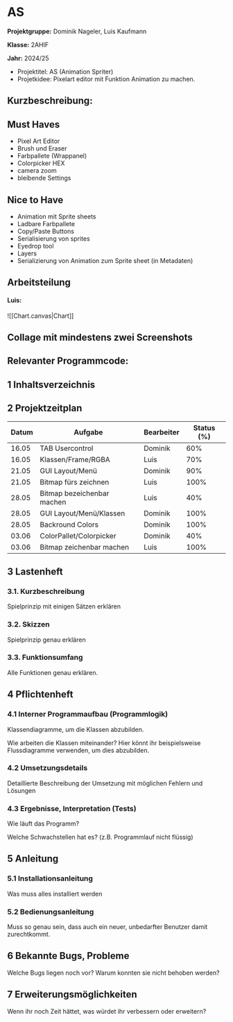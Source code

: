 # AS

**Projektgruppe:** Dominik Nageler, Luis Kaufmann

**Klasse:** 2AHIF

**Jahr:** 2024/25


- Projektitel: AS (Animation Spriter)
- Projetkidee: Pixelart editor mit Funktion Animation zu machen.


## Kurzbeschreibung:

## Must Haves 

- Pixel Art Editor
- Brush und Eraser
- Farbpallete (Wrappanel)
- Colorpicker HEX
- camera zoom
-  bleibende Settings

## Nice to Have

- Animation mit Sprite sheets
- Ladbare Farbpallete
- Copy/Paste Buttons
- Serialisierung von sprites
- Eyedrop tool
- Layers
- Serializierung von Animation zum Sprite sheet (in Metadaten)


## Arbeitsteilung
#### Luis:
![[Chart.canvas|Chart]]

## Collage mit mindestens zwei Screenshots

## Relevanter Programmcode:


## 1 Inhaltsverzeichnis

## 2 Projektzeitplan

| Datum | Aufgabe                    | Bearbeiter | Status (%) |
| ----- | -------------------------- | ---------- | ---------- |
| 16.05 | TAB Usercontrol            | Dominik    | 60%        |
| 16.05 | Klassen/Frame/RGBA         | Luis       | 70%        |
| 21.05 | GUI Layout/Menü            | Dominik    | 90%        |
| 21.05 | Bitmap fürs zeichnen       | Luis       | 100%       |
| 28.05 | Bitmap bezeichenbar machen | Luis       | 40%        |
| 28.05 | GUI Layout/Menü/Klassen    | Dominik    | 100%       |
| 28.05 | Backround Colors           | Dominik    | 100%       |
| 03.06 | ColorPallet/Colorpicker    | Dominik    | 40%        |
| 03.06 | Bitmap zeichenbar machen   | Luis       | 100%       |


## 3 Lastenheft

### 3.1. Kurzbeschreibung

Spielprinzip mit einigen Sätzen erklären

### 3.2. Skizzen

Spielprinzip genau erklären

### 3.3. Funktionsumfang

Alle Funktionen genau erklären.

## 4 Pflichtenheft

### 4.1 Interner Programmaufbau (Programmlogik)

Klassendiagramme, um die Klassen abzubilden.

Wie arbeiten die Klassen miteinander? Hier könnt ihr beispielsweise Flussdiagramme verwenden, um dies abzubilden.

### 4.2 Umsetzungsdetails

Detaillierte Beschreibung der Umsetzung mit möglichen Fehlern und Lösungen

### 4.3 Ergebnisse, Interpretation (Tests)

Wie läuft das Programm?

Welche Schwachstellen hat es? (z.B. Programmlauf nicht flüssig)

## 5 Anleitung

### 5.1 Installationsanleitung

Was muss alles installiert werden

### 5.2 Bedienungsanleitung

Muss so genau sein, dass auch ein neuer, unbedarfter Benutzer damit zurechtkommt.

## 6 Bekannte Bugs, Probleme

Welche Bugs liegen noch vor? Warum konnten sie nicht behoben werden?

## 7 Erweiterungsmöglichkeiten

Wenn ihr noch Zeit hättet, was würdet ihr verbessern oder erweitern?